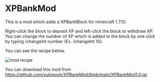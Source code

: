 # XPBankMod
This is a mod which adds a XPBankBlock for minecraft 1.7.10.

Right-click the block to deposit XP and left-click the block to withdraw XP.
You can change the number of XP which is added to the block by one click by typing /changeInt number (Ex. /changeInt 10).


You can see the recipe below.

![mod recipe](https://user-images.githubusercontent.com/66027715/109853308-1d660d80-7c99-11eb-8c83-f1707be8af9d.png)

You can download this mod from https://github.com/yukipooh/XPBankMod/blob/main/XPBankMod1.0.jar

